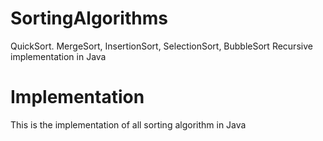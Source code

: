# SortingAlgorithms
QuickSort. MergeSort, InsertionSort, SelectionSort, BubbleSort Recursive implementation in Java

# Implementation

This is the implementation of all sorting algorithm in Java

